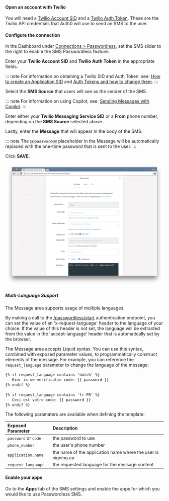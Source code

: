 #### Open an account with Twilio

You will need a [Twilio Account SID](https://www.twilio.com/help/faq/twilio-basics/what-is-an-application-sid) and a [Twilio Auth Token](https://www.twilio.com/help/faq/twilio-basics/what-is-the-auth-token-and-how-can-i-change-it). These are the Twilio API credentials that Auth0 will use to send an SMS to the user.

#### Configure the connection

In the Dashboard under [Connections > Passwordless](${manage_url}/#/connections/passwordless), set the SMS slider to the right to enable the SMS Passwordless feature.

Enter your **Twilio Account SID** and **Twilio Auth Token** in the appropriate fields.

::: note
For information on obtaining a Twilio SID and Auth Token, see: [How to create an Application SID](https://www.twilio.com/help/faq/twilio-basics/what-is-an-application-sid) and [Auth Tokens and how to change them](https://www.twilio.com/help/faq/twilio-basics/what-is-the-auth-token-and-how-can-i-change-it).
:::

Select the **SMS Source** that users will see as the sender of the SMS.

::: note
For information on using Copilot, see: [Sending Messages with Copilot](https://www.twilio.com/docs/api/rest/sending-messages-copilot).
:::

Enter either your **Twilio Messaging Service SID** or a **From** phone number, depending on the **SMS Source** selected above.

Lastly, enter the **Message** that will appear in the body of the SMS.

::: note
The `@@password@@` placeholder in the Message will be automatically replaced with the one-time password that is sent to the user.
:::

Click **SAVE**.

![](/media/articles/connections/passwordless/passwordless-sms-config.png)

##### Multi-Language Support

The Message area supports usage of multiple languages.

By making a call to the [/passwordless/start](/api/authentication/reference#get-code-or-link) authentication endpoint, you can set the value of an 'x-request-language' header to the language of your choice. If the value of this header is not set, the language will be extracted from the value in the 'accept-language' header that is automatically set by the browser.

The Message area accepts Liquid syntax. You can use this syntax, combined with exposed parameter values, to programmatically construct elements of the message. For example, you can reference the `request_language` parameter to change the language of the message:

```text
{% if request_language contains 'dutch' %}
   Hier is uw verificatie code: {{ password }}
{% endif %}

{% if request_language contains 'fr-FR' %}
   Ceci est votre code: {{ password }}
{% endif %}
```

The following paramaters are available when defining the template:

| Exposed Parameter | Description |
|:------------------|:---------|
| `password` or `code` | the password to use |
| `phone_number` | the user's phone number |
| `application.name` | the name of the application name where the user is signing up |
| `request_language` | the requested language for the message content |

#### Enable your apps

Go to the **Apps** tab of the SMS settings and enable the apps for which you would like to use Passwordless SMS.
